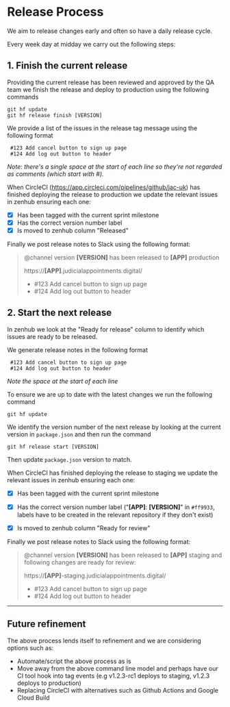 # Release Process

We aim to release changes early and often so have a daily release cycle.

Every week day at midday we carry out the following steps:

## 1. Finish the current release

Providing the current release has been reviewed and approved by the QA team we finish the release and deploy to production using the following commands 
    
```
git hf update
git hf release finish [VERSION]
```

We provide a list of the issues in the release tag message using the following format
   
``` 
 #123 Add cancel button to sign up page
 #124 Add log out button to header
```

_Note: there's a single space at the start of each line so they're not regarded as comments (which start with #)._

When CircleCI (https://app.circleci.com/pipelines/github/jac-uk) has finished deploying the release to production we update the relevant issues in zenhub ensuring each one:
- [x] Has been tagged with the current sprint milestone
- [x] Has the correct version number label
- [x] Is moved to zenhub column "Released"

Finally we post release notes to Slack using the following format:

> @channel version **[VERSION]** has been released to **[APP]** production
>
> https://**[APP]**.judicialappointments.digital/
>
> * #123 Add cancel button to sign up page
> * #124 Add log out button to header


## 2. Start the next release

In zenhub we look at the "Ready for release" column to identify which issues are ready to be released.

We generate release notes in the following format
```
 #123 Add cancel button to sign up page
 #124 Add log out button to header
```
_Note the space at the start of each line_

To ensure we are up to date with the latest changes we run the following command
```
git hf update
```

We identify the version number of the next release by looking at the current version in `package.json` and then run the command
```
git hf release start [VERSION]
```
Then update `package.json` version to match.

When CircleCI has finished deploying the release to staging we update the relevant issues in zenhub ensuring each one:
- [x] Has been tagged with the current sprint milestone
- [x] Has the correct version number label ("**[APP]**: **[VERSION]**" in `#ff9933`, labels have to be created in the relevant repository if they don't exist)
- [x] Is moved to zenhub column "Ready for review"


Finally we post release notes to Slack using the following format:

> @channel version **[VERSION]** has been released to **[APP]** staging and following changes are ready for review:
>
> https://**[APP]**-staging.judicialappointments.digital/
>
> * #123 Add cancel button to sign up page
> * #124 Add log out button to header

---

## Future refinement

The above process lends itself to refinement and we are considering options such as:

- Automate/script the above process as is
- Move away from the above command line model and perhaps have our CI tool hook into tag events (e.g v1.2.3-rc1 deploys to staging, v1.2.3 deploys to production)
- Replacing CircleCI with alternatives such as Github Actions and Google Cloud Build

